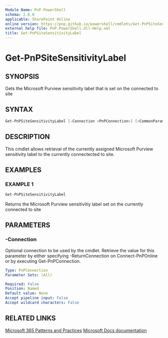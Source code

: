```yaml
---
Module Name: PnP.PowerShell
schema: 2.0.0
applicable: SharePoint Online
online version: https://pnp.github.io/powershell/cmdlets/Get-PnPSiteSensitivityLabel.html
external help file: PnP.PowerShell.dll-Help.xml
title: Get-PnPSiteSensitivityLabel
---
```

  
# Get-PnPSiteSensitivityLabel

## SYNOPSIS
Gets the Microsoft Purview sensitivity label that is set on the connected to site

## SYNTAX

```powershell
Get-PnPSiteSensitivityLabel [-Connection <PnPConnection>] [<CommonParameters>]
```

## DESCRIPTION
This cmdlet allows retrieval of the currently assigned Microsoft Purview sensitivity label to the currently connectected to site.

## EXAMPLES

### EXAMPLE 1
```powershell
Get-PnPSiteSensitivityLabel
```

Returns the Microsoft Purview sensitivitiy label set on the currently connected to site

## PARAMETERS

### -Connection
Optional connection to be used by the cmdlet. Retrieve the value for this parameter by either specifying -ReturnConnection on Connect-PnPOnline or by executing Get-PnPConnection.

```yaml
Type: PnPConnection
Parameter Sets: (All)

Required: False
Position: Named
Default value: None
Accept pipeline input: False
Accept wildcard characters: False
```

## RELATED LINKS

[Microsoft 365 Patterns and Practices](https://aka.ms/m365pnp)
[Microsoft Docs documentation](https://learn.microsoft.com/sharepoint/dev/solution-guidance/modern-experience-site-classification#programmatically-read-the-classification-of-a-site)